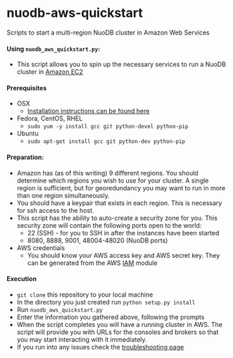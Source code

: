 nuodb-aws-quickstart
====================

Scripts to start a multi-region NuoDB cluster in Amazon Web Services

#### Using `nuodb_aws_quickstart.py`:
* This script allows you to spin up the necessary services to run a NuoDB cluster in [Amazon EC2](http://aws.amazon.com/ec2/)

#### Prerequisites
  * OSX
    * [Installation instructions can be found here](http://doc.nuodb.com/display/doc/Installing+nuodbTools+on+OSX)
  * Fedora, CentOS, RHEL
    * `sudo yum -y install gcc git python-devel python-pip`
  * Ubuntu
    * `sudo apt-get install gcc git python-dev python-pip`

#### Preparation:
  * Amazon has (as of this writing) 9 different regions. You should determine which regions you wish to use for your cluster. A single region is sufficient, but for georedundancy you may want to run in more than one region simultaneously.
  * You should have a keypair that exists in each region. This is necessary for ssh access to the host.
  * This script has the ability to auto-create a security zone for you. This security zone will contain the following ports open to the world:
    * 22 (SSH) - for you to SSH in after the instances have been started
    * 8080, 8888, 9001, 48004-48020 (NuoDB ports)
  * AWS credentials
    * You should know your AWS access key and AWS secret key. They can be generated from the AWS [IAM](https://console.aws.amazon.com/iam/home?region=us-east-1#users) module 
  
#### Execution
* `git clone` this repository to your local machine
* In the directory you just created run
`python setup.py install`
* Run `nuodb_aws_quickstart.py`
* Enter the information you gathered above, following the prompts
* When the script completes you will have a running cluster in AWS. The script will provide you with URLs for the consoles and brokers so that you may start interacting with it immediately.
* If you run into any issues check the [troubleshooting page](Troubleshooting.md)
